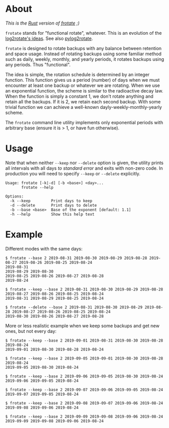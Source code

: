 About
=====

*This is the [Rust](https://www.rust-lang.org/) version of
[frotate](https://github.com/ip1981/frotate) ;)*


`frotate` stands for "functional rotate", whatever.
This is an evolution of the [log2rotate's ideas](http://jekor.com/log2rotate).
See also [pylog2rotate](https://github.com/avian2/pylog2rotate).

`frotate` is designed to rotate backups with any balance between retention
and space usage.  Instead of rotating backups using some familiar method such
as daily, weekly, monthly, and yearly periods, it rotates backups using any
periods. Thus "functional".

The idea is simple, the rotation schedule is determined by an integer function.
This function gives us a period (number) of days when we must encounter at
least one backup or whatever we are rotating. When we use an exponential
function, the scheme is similar to the radioactive decay law. When the
function is simply a constant 1, we don't rotate anything and retain all
the backups. If it is 2, we retain each second backup.  With some trivial
function we can achieve a well-known dayly-weekly-monthly-yearly scheme.

The `frotate` command line utility implements only exponential periods with
arbitrary base (ensure it is > 1, or have fun otherwise).


Usage
=====

Note that when neither `--keep` nor `--delete` option is given, the utility
prints all intervals with all days _to standard error_ and exits with non-zero
code. In production you will need to specify `--keep` or `--delete` explicitly.

```
Usage: frotate [-k|-d] [-b <base>] <day>...
       frotate --help

Options:
  -k --keep         Print days to keep
  -d --delete       Print days to delete
  -b --base <base>  Base of the exponent [default: 1.1]
  -h --help         Show this help text

```


Example
=======

Different modes with the same days:

```
$ frotate --base 2 2019-08-31 2019-08-30 2019-08-29 2019-08-28 2019-08-27 2019-08-26 2019-08-25 2019-08-24
2019-08-31
2019-08-29 2019-08-30
2019-08-25 2019-08-26 2019-08-27 2019-08-28
2019-08-24

$ frotate --keep --base 2 2019-08-31 2019-08-30 2019-08-29 2019-08-28 2019-08-27 2019-08-26 2019-08-25 2019-08-24
2019-08-31 2019-08-29 2019-08-25 2019-08-24

$ frotate --delete --base 2 2019-08-31 2019-08-30 2019-08-29 2019-08-28 2019-08-27 2019-08-26 2019-08-25 2019-08-24
2019-08-30 2019-08-26 2019-08-27 2019-08-28
```

More or less realistic example when we keep some backups and get new ones, but not every day:

```
$ frotate --keep --base 2 2019-09-01 2019-08-31 2019-08-30 2019-08-28 2019-08-24
2019-09-01 2019-08-30 2019-08-28 2019-08-24

$ frotate --keep --base 2 2019-09-05 2019-09-01 2019-08-30 2019-08-28 2019-08-24
2019-09-05 2019-08-30 2019-08-24

$ frotate --keep --base 2 2019-09-06 2019-09-05 2019-08-30 2019-08-24
2019-09-06 2019-09-05 2019-08-24

$ frotate --keep --base 2 2019-09-07 2019-09-06 2019-09-05 2019-08-24
2019-09-07 2019-09-05 2019-08-24

$ frotate --keep --base 2 2019-09-08 2019-09-07 2019-09-06 2019-08-24
2019-09-08 2019-09-06 2019-08-24

$ frotate --keep --base 2 2019-09-09 2019-09-08 2019-09-06 2019-08-24
2019-09-09 2019-09-08 2019-09-06 2019-08-24
```

